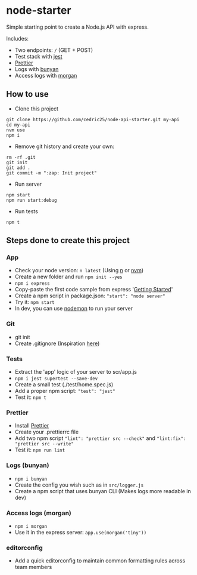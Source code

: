 # node-starter

Simple starting point to create a Node.js API with express.

Includes:
 - Two endpoints: `/` (GET + POST)
 - Test stack with [jest](https://facebook.github.io/jest/)
 - [Prettier](https://prettier.io/)
 - Logs with [bunyan](https://github.com/trentm/node-bunyan)
 - Access logs with [morgan](https://github.com/expressjs/morgan)

## How to use

 - Clone this project
```
git clone https://github.com/cedric25/node-api-starter.git my-api
cd my-api
nvm use
npm i
```

 - Remove git history and create your own:
```
rm -rf .git
git init
git add .
git commit -m ":zap: Init project"
```

 - Run server
```
npm start
npm run start:debug
```

 - Run tests
```
npm t
```

## Steps done to create this project

### App

 - Check your node version: `n latest` (Using [n](https://github.com/tj/n) or [nvm](https://github.com/creationix/nvm))
 - Create a new folder and run `npm init --yes`
 - `npm i express`
 - Copy-paste the first code sample from express '[Getting Started](http://expressjs.com/en/starter/hello-world.html)'
 - Create a npm script in package.json: `"start": "node server"`
 - Try it: `npm start`
 - In dev, you can use [nodemon](https://github.com/remy/nodemon) to run your server

### Git

 - git init
 - Create .gitignore (Inspiration [here](https://github.com/github/gitignore/blob/master/Node.gitignore))

### Tests

 - Extract the 'app' logic of your server to scr/app.js
 - `npm i jest supertest --save-dev`
 - Create a small test (./test/home.spec.js)
 - Add a proper npm script: `"test": "jest"`
 - Test it: `npm t`

### Prettier

 - Install [Prettier](https://github.com/prettier/prettier)
 - Create your .prettierrc file
 - Add two npm script `"lint": "prettier src --check"` and `"lint:fix": "prettier src --write"`
 - Test it: `npm run lint`

### Logs (bunyan)

 - `npm i bunyan`
 - Create the config you wish such as in `src/logger.js`
 - Create a npm script that uses bunyan CLI (Makes logs more readable in dev)

### Access logs (morgan)

 - `npm i morgan`
 - Use it in the express server: `app.use(morgan('tiny'))`

### editorconfig

 - Add a quick editorconfig to maintain common formatting rules across team members
